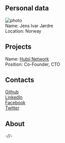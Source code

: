## Personal data
![photo](photo/jens_jordre.jpeg)  
Name: Jens Ivar Jørdre    
Location: Norway  
## Projects 
Name: [Hubii Network](../projects/hubii.md)  
Position: Co-Founder, CTO  
## Contacts
[Github](https://github.com/jijordre?tab=stars)  
[LinkedIn](https://www.linkedin.com/in/jijordre/)  
[Facebook](https://www.facebook.com/jijordre)  
[Twitter](https://twitter.com/jijordre)  
## About
-//-
